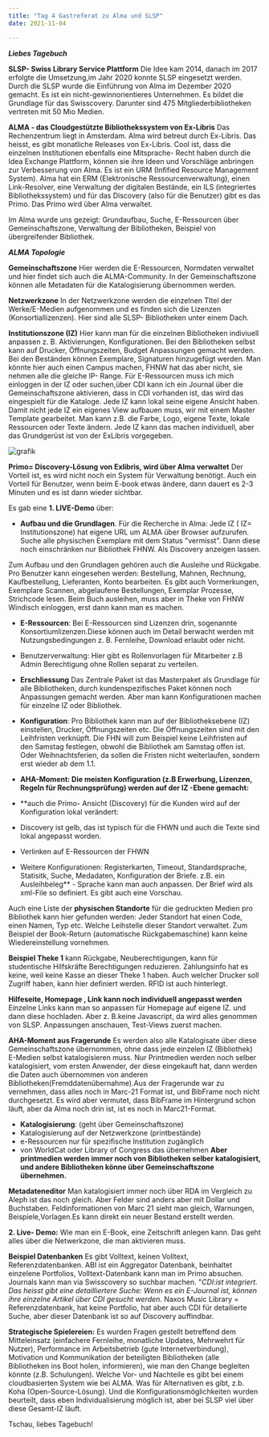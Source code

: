 ```yaml
---
title: "Tag 4 Gastreferat zu Alma und SLSP"
date: 2021-11-04

---
```



**_Liebes Tagebuch_**



**SLSP- Swiss Library Service Plattform**
Die Idee kam 2014, danach im 2017 erfolgte die Umsetzung,im Jahr 2020 konnte SLSP eingesetzt werden. Durch die SLSP wurde die Einführung von Alma im Dezember 2020 gemacht. Es ist ein nicht-gewinnorientieres Unternehmen. Es bildet die Grundlage für das Swisscovery. Darunter sind 475 Mitgliederbibliotheken vertreten mit 50 Mio Medien. 


**ALMA - das Cloudgestützte Bibliothekssystem von Ex-Libris**
Das Rechenzentrum liegt in Amsterdam. Alma wird betreut durch Ex-Libris. Das heisst, es gibt monatliche Releases von Ex-Libris. Cool ist, dass die einzelnen Institutionen ebenfalls eine Mitsprache- Recht haben durch die Idea Exchange Plattform, können sie ihre Ideen und Vorschläge anbringen zur Verbesserung von Alma. Es ist ein URM (Infified Resource Management System). Alma hat ein ERM (Elektronische Ressourcenverwaltung), einen Link-Resolver, eine Verwaltung der digitalen Bestände, ein ILS (integriertes  Bibliothekssystem) und für das Discovery (also für die Benutzer) gibt es das Primo. Das Primo wird über Alma verwaltet.

Im Alma wurde uns gezeigt: Grundaufbau, Suche, E-Ressourcen über Gemeinschaftszone, Verwaltung der Bibliotheken, Beispiel von übergreifender Bibliothek.

**_ALMA Topologie_**

**Gemeinschaftszone**
Hier werden die E-Ressourcen, Normdaten verwaltet und hier findet sich auch die ALMA-Community.
In der Gemeinschaftszone können alle Metadaten für die Katalogisierung übernommen werden.

**Netzwerkzone**
In der Netzwerkzone werden die einzelnen TItel der Werke/E-Medien aufgenommen und es finden sich die Lizenzen (Konsortiallizenzen). Hier sind alle SLSP- Bibliotheken unter einem Dach.

**Institutionszone (IZ)**
Hier kann man für die einzelnen Bibliotheken indiviuell anpassen z. B. Aktivierungen, Konfigurationen.
Bei den Bibliotheken selbst kann auf Drucker, Öffnungszeiten, Budget Anpassungen gemacht werden. Bei den Beständen können Exemplare, Signaturen hinzugefügt werden. Man könnte hier auch einen Campus machen, FHNW hat das aber nicht, sie nehmen alle die gleiche IP- Range.
Für E-Ressourcen muss ich mich einloggen in der IZ oder suchen,über CDI kann ich ein Journal über die Gemeinschaftszone aktivieren, dass in CDI vorhanden ist, das wird das eingespielt für die Kataloge. Jede IZ kann lokal seine eigene Ansicht haben. Damit nicht jede IZ ein eigenes View aufbauen muss, wir mit einem Master Template gearbeitet. Man kann z.B. die Farbe, Logo, eigene Texte, lokale Ressourcen oder Texte ändern. Jede IZ kann das machen individuell, aber das Grundgerüst ist von der ExLibris vorgegeben.


![grafik](https://user-images.githubusercontent.com/90834735/140961441-0b06b854-a620-4608-b94f-894bd1df0fb9.png)

**Primo= Discovery-Lösung von Exlibris, wird über Alma verwaltet**
Der Vorteil ist, es wird nicht noch ein System für Verwaltung benötigt. Auch ein Vorteil für Benutzer, wenn beim E-book etwas ändere, dann dauert es 2-3 Minuten und es ist dann wieder sichtbar. 


Es gab eine **1. LIVE-Demo** über:
- **Aufbau und die Grundlagen**. Für die Recherche in Alma: Jede IZ ( IZ= Institutionszone) hat eigene URL um ALMA über Browser aufzurufen. Suche alle physischen Exemplare mit dem Status "vermisst". Dann diese noch einschränken nur Bibliothek FHNW. Als Discovery anzeigen lassen.

Zum Aufbau und den Grundlagen gehören auch die Ausleihe und Rückgabe. Pro Benutzer kann eingesehen werden: Bestellung, Mahnen, Rechnung, Kaufbestellung, Lieferanten, Konto bearbeiten. Es gibt auch Vormerkungen, Exemplare Scannen, abgelaufene Bestellungen, Exemplar Prozesse, Strichcode lesen.
Beim Buch ausleihen, muss aber in Theke von FHNW Windisch einloggen, erst dann kann man es machen.

- **E-Ressourcen**: Bei E-Ressourcen sind Lizenzen drin, sogenannte Konsortiumlizenzen.Diese können auch im Detail berwacht werden mit Nutzungsbedingungen z. B. Fernleihe, Download erlaubt oder nicht.
- Benutzerverwaltung: Hier gibt es Rollenvorlagen für Mitarbeiter z.B Admin Berechtigung ohne Rollen separat zu verteilen.

- **Erschliessung**
Das Zentrale Paket ist das Masterpaket als Grundlage für alle Bibliotheken, durch kundenspezifisches Paket können noch Anpassungen gemacht werden. Aber man kann Konfigurationen machen für einzelne IZ oder Bibliothek.

- **Konfiguration**: Pro Bibliothek kann man auf der Bibliotheksebene (IZ) einstellen, Drucker, Öffnungszeiten etc. Die Öffnungszeiten sind mit den Leihfristen verknüpft. Die FHN will zum Beispiel keine Leihfristen auf den Samstag festlegen, obwohl die Bibliothek am Samstag offen ist. Oder Weihnachtsferien, da sollen die Fristen nicht weiterlaufen, sondern erst wieder ab dem 1.1.
- **AHA-Moment: Die meisten Konfiguration (z.B Erwerbung, Lizenzen, Regeln für Rechnungsprüfung) werden auf der IZ -Ebene gemacht:**
- **auch die Primo- Ansicht (Discovery) für die Kunden wird auf der Konfiguration lokal verändert:
- Discovery ist gelb, das ist typisch für die FHWN und auch die Texte sind lokal angepasst worden.
- Verlinken auf  E-Ressourcen der FHWN 
- Weitere Konfigurationen: Registerkarten, Timeout, Standardsprache, Statisitk, Suche, Medadaten, Konfiguration der Briefe. z.B. ein Ausleihbeleg** -   Sprache kann man auch anpassen. Der Brief wird als xml-File so definiert. Es gibt auch eine Vorschau.

Auch eine Liste der **physischen Standorte** für die gedruckten Medien pro Bibliothek kann hier gefunden werden: Jeder Standort hat einen Code, einen Namen, Typ etc. Welche Leihstelle dieser Standort verwaltet.
Zum Beispiel der Book-Return (automatische Rückgabemaschine) kann keine Wiedereinstellung vornehmen.

**Beispiel Theke 1** kann Rückgabe, Neuberechtigungen, kann für studentische Hilfskräfte Berechtigungen reduzieren. Zahlungsinfo hat es keine, weil keine Kasse an dieser Theke 1 haben. Auch welcher Drucker soll Zugriff haben, kann hier definiert werden. RFID ist auch hinterlegt.


**Hilfeseite, Homepage , Link kann noch individuell angepasst werden**
Einzelne Links kann man so anpassen für Homepage auf eigene IZ. und dann diese hochladen. Aber z. B.keine Javascript, da wird alles genommen von SLSP.
Anpassungen anschauen, Test-Views zuerst machen.


**AHA-Moment aus Fragerunde**
Es werden also alle Katalogisate über diese Gemeinschaftszone übernommen, ohne dass jede einzelen IZ (Bibliothek) E-Medien selbst katalogisieren muss. Nur Printmedien werden noch selber katalogisiert, vom ersten Anwender, der diese eingekauft hat, dann werden die Daten auch übernommen von anderen Bibliotheken(Fremddatenübernahme).Aus der Fragerunde war zu vernehmen, dass alles noch in Marc-21 Format ist, und BibFrame noch nicht durchgesetzt. Es wird aber vermutet, dass BibFrame im Hintergrund schon läuft, aber da Alma noch drin ist, ist es noch in Marc21-Format.


- **Katalogisierung**: (geht über Gemeinschaftszone)
- Katalogisierung auf der Netzwerkzone (printbestände)
- e-Ressourcen nur für spezifische Institution zugänglich
- von WorldCat oder Library of Congress das übernehmen
**Aber printmedien werden immer noch von Bibliotheken selber katalogisiert, und andere Bibliotheken könne über Gemeinschaftszone übernehmen.**

**Metadateneditor**
Man katalogisiert immer noch über RDA im Vergleich zu Aleph ist das noch gleich. Aber Felder sind anders aber mit Dollar und Buchstaben. Feldinformationen von Marc 21 sieht man gleich, Warnungen, Beispiele,Vorlagen.Es kann direkt ein neuer Bestand erstellt werden.


**2. Live- Demo:**
Wie man ein E-Book, eine Zeitschrift anlegen kann. Das geht alles über die Netwerkzone, die man aktivieren muss.


**Beispiel Datenbanken**
Es gibt Volltext, keinen Volltext, Referenzdatenbanken.
ABI ist ein Aggregator Datenbank, beinhaltet einzelene Portfolios, Volltext-Datenbank kann man im Primo absuchen. Journals kann man via Swisscovery so suchbar machen.
"**CDI*:ist integriert. Das heisst gibt eine detailliertere Suche: _Wenn es ein E-Journal ist, können ihre einzelne Artikel über CDI gesucht werden_.*
Naxos Music Library = Referenzdatenbank, hat keine Portfolio, hat aber auch CDI für detailierte Suche, aber dieser Datenbank ist so auf Discovery auffindbar.



**Strategische Spielereien:**
Es wurden Fragen gestellt betreffend dem Mitteleinsatz (einfachere Fernleihe, monatliche Updates, Mehrwehrt für Nutzer), Performance im Arbeitsbetrieb (gute Internetverbindung), Motivation und Kommunikation der beteiligten Bibliotheken (alle Bibliotheken ins Boot holen, informieren), wie man den Change begleiten könnte (z.B. Schulungen).  Welche  Vor- und Nachteile es gibt bei einem cloudbasierten System wie bei ALMA. Was für Alternativen es gibt, z.b. Koha (Open-Source-Lösung).
Und die Konfigurationsmöglichkeiten wurden beurteilt, dass eben Individualisierung möglich ist, aber bei SLSP viel über diese Gesamt-IZ läuft.

Tschau, liebes Tagebuch!



